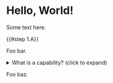 <!--
    Copyright 2024, Colias Group, LLC

    SPDX-License-Identifier: CC-BY-SA-4.0
-->

# Hello, World!

Some text here.

{{#step 1.A}}

Foo bar.

<details>
    <summary>
        What is a capability? (click to expand)
    </summary>
    <div class="step-hint">
        <p>
            fksdajfdsafdsaf jkfl sdajlkf sda
            fksdajfdsafdsaf jkfl sdajlkf sda
            fksdajfdsafdsaf jkfl sdajlkf sda
            fksdajfdsafdsaf jkfl sdajlkf sda
            fksdajfdsafdsaf jkfl sdajlkf sda
            fksdajfdsafdsaf jkfl sdajlkf sda
            fksdajfdsafdsaf jkfl sdajlkf sda
            fksdajfdsafdsaf jkfl sdajlkf sda
            fksdajfdsafdsaf jkfl sdajlkf sda
        </p>
        <!---->{{#fragment_with_gh_link "rust,ignore" @1.A (workspaces/root-task/)hello/src/main.rs:12:19}}<!---->
        <p>
            fksdajfdsafdsaf jkfl sdajlkf sda
            fksdajfdsafdsaf jkfl sdajlkf sda
            fksdajfdsafdsaf jkfl sdajlkf sda
            fksdajfdsafdsaf jkfl sdajlkf sda
            fksdajfdsafdsaf jkfl sdajlkf sda
            fksdajfdsafdsaf jkfl sdajlkf sda
            fksdajfdsafdsaf jkfl sdajlkf sda
            fksdajfdsafdsaf jkfl sdajlkf sda
            fksdajfdsafdsaf jkfl sdajlkf sda
        </p>
    <div>
</details>

<!-- {{#step 1.B}} -->

Foo baz.
